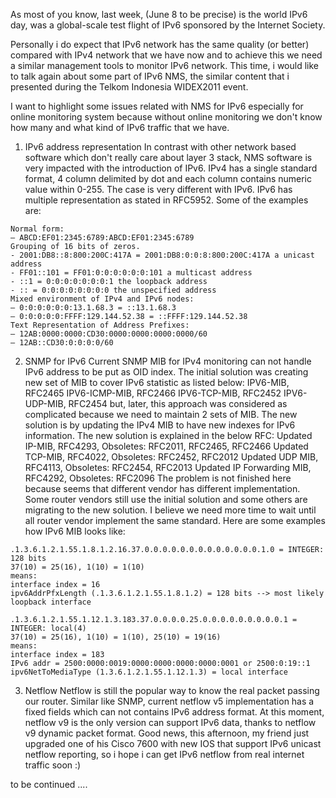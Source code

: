 As most of you know, last week, (June 8 to be precise) is the world IPv6 day, was a global-scale test flight of IPv6 sponsored by the Internet Society.

Personally i do expect that IPv6 network has the same quality (or better) compared with IPv4 network that we have now and to achieve this we need a similar management tools to monitor IPv6 network. This time, i would like to talk again about some part of IPv6 NMS, the similar content that i presented during the Telkom Indonesia WIDEX2011 event.

I want to highlight some issues related with NMS for IPv6 especially for online monitoring system because without online monitoring we don't know how many and what kind of IPv6 traffic that we have. 

1. IPv6 address representation
In contrast with other network based software which don't really care about layer 3 stack, NMS software is very impacted with the introduction of IPv6. IPv4 has a single standard format, 4 column delimited by dot and each column contains numeric value within 0-255. The case is very different with IPv6. IPv6 has multiple representation as stated in RFC5952. Some of the examples are:
```
Normal form:
– ABCD:EF01:2345:6789:ABCD:EF01:2345:6789
Grouping of 16 bits of zeros.
- 2001:DB8::8:800:200C:417A = 2001:DB8:0:0:8:800:200C:417A a unicast address
- FF01::101 = FF01:0:0:0:0:0:0:101 a multicast address
- ::1 = 0:0:0:0:0:0:0:1 the loopback address
- :: = 0:0:0:0:0:0:0:0 the unspecified address
Mixed environment of IPv4 and IPv6 nodes:
– 0:0:0:0:0:0:13.1.68.3 = ::13.1.68.3
– 0:0:0:0:0:FFFF:129.144.52.38 = ::FFFF:129.144.52.38
Text Representation of Address Prefixes:
– 12AB:0000:0000:CD30:0000:0000:0000:0000/60
– 12AB::CD30:0:0:0:0/60
```

2. SNMP for IPv6
Current SNMP MIB for IPv4 monitoring can not handle IPv6 address to be put as OID index. The initial solution was creating new set of MIB to cover IPv6 statistic as listed below:
IPV6-MIB, RFC2465
IPV6-ICMP-MIB, RFC2466
IPV6-TCP-MIB, RFC2452
IPV6-UDP-MIB, RFC2454
but, later, this approach was considered as complicated because we need to maintain 2 sets of MIB. The new solution is by updating the IPv4 MIB to have new indexes for IPv6 information. The new solution is explained in the below RFC:
Updated IP-MIB, RFC4293, Obsoletes: RFC2011, RFC2465, RFC2466
Updated TCP-MIB, RFC4022, Obsoletes: RFC2452, RFC2012
Updated UDP MIB, RFC4113, Obsoletes: RFC2454, RFC2013
Updated IP Forwarding MIB, RFC4292, Obsoletes: RFC2096
The problem is not finished here because seems that different vendor has different implementation. Some router vendors still use the initial solution and some others are migrating to the new solution. I believe we  need more time to wait until all router vendor implement the same standard.
Here are some examples how IPv6 MIB looks like:
```
.1.3.6.1.2.1.55.1.8.1.2.16.37.0.0.0.0.0.0.0.0.0.0.0.0.0.1.0 = INTEGER: 128 bits
37(10) = 25(16), 1(10) = 1(10)
means:
interface index = 16
ipv6AddrPfxLength (.1.3.6.1.2.1.55.1.8.1.2) = 128 bits --> most likely loopback interface

.1.3.6.1.2.1.55.1.12.1.3.183.37.0.0.0.0.25.0.0.0.0.0.0.0.0.0.1 = INTEGER: local(4)
37(10) = 25(16), 1(10) = 1(10), 25(10) = 19(16)
means:
interface index = 183
IPv6 addr = 2500:0000:0019:0000:0000:0000:0000:0001 or 2500:0:19::1
ipv6NetToMediaType (1.3.6.1.2.1.55.1.12.1.3) = local interface
```


3. Netflow
Netflow is still the popular way to know the real packet passing our router. Similar like SNMP, current netflow v5 implementation has a fixed fields which can not contains IPv6 address format. At this moment, netflow v9 is the only version can support IPv6 data, thanks to netflow v9 dynamic packet format. Good news, this afternoon, my friend just upgraded one of his Cisco 7600 with new IOS that support IPv6 unicast netflow reporting, so i hope i can get  IPv6 netflow from real internet traffic soon :)


to be continued ....

